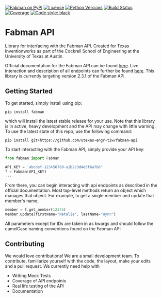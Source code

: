 [![Fabman on PyPI](https://img.shields.io/pypi/v/fabman.svg)](https://pypi.python.org/pypi/fabman)
[![License](https://img.shields.io/pypi/l/fabman.svg)](https://pypi.python.org/pypi/fabman)
[![Python Versions](https://img.shields.io/pypi/pyversions/fabman.svg)](https://pypi.python.org/pypi/fabman)
[![Build Status](https://github.com/utexas-engr-tiw/fabman-api/actions/workflows/python-package.yml/badge.svg?branch=main)](https://github.com/utexas-engr-tiw/fabman-api/actions)
[![Coverage](https://codecov.io/gh/utexas-engr-tiw/fabman-api/branch/main/graph/badge.svg?token=AGABZU5YOJ)](https://codecov.io/gh/utexas-engr-tiw/fabman-api)
[![Code style: black](https://img.shields.io/badge/code%20style-black-000000.svg)](https://github.com/psf/black)

# Fabman API 

Library for interfacing with the Fabman API. Created for Texas Inventionworks as part of the Cockrell School of Engineering at the University of Texas at Austin.

Official documentation for the Fabman API can be found [here](https://github.com/FabmanHQ/fabman-api). Live interaction and description of all endpoints can further be found [here](https://fabman.io/api/v1/documentation#/). This library is currently targeting version 2.3.1 of the Fabman API.

## Getting Started

To get started, simply install using pip:
```
pip install fabman
```
which will install the latest stable release for your use. Note that this library is in active, heavy development and the API may change with little warning. To use the latest state of this repo, use the following command:
```
pip install git+https://github.com/utexas-engr-tiw/fabman-api
```

To start interacting with the Fabman API, simply provide your API key:

```python
from fabman import Fabman

API_KEY = 'abcdef-123456789-a1b2c3d4e5f6a7b8'
f = Fabman(API_KEY)
...
```

From there, you can begin interacting with api endpoints as described in the official documentation. Most top-level methods return an object which manages that object. For example, to get a single member and update that member's name,
```python
member = f.get_member(12345)
member.update(firstName="Natalie", lastName="Wynn")
```
All parameters except for IDs are taken in as kwargs and should follow the camelCase naming conventions found on the Fabman API

## Contributing

We would love contributions! We are a small development team. To contribute, familiarize yourself with the code, the layout, make your edits and a pull request. We currently need help with

* Writing Mock Tests
* Coverage of API endpoints
* Real life testing of the API
* Documentation